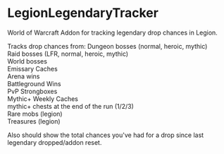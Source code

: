 # LegionLegendaryTracker
World of Warcraft Addon for tracking legendary drop chances in Legion.

Tracks drop chances from:
    Dungeon bosses (normal, heroic, mythic)      
    Raid bosses (LFR, normal, heroic, mythic)   
    World bosses                                
    Emissary Caches                             
    Arena wins                                   
    Battleground Wins                            
    PvP Strongboxes                              
    Mythic+ Weekly Caches                         
    mythic+ chests at the end of the run (1/2/3)  
    Rare mobs (legion)                                   
    Treasures (legion)                            

Also should show the total chances you've had for a drop since last legendary dropped/addon reset.
